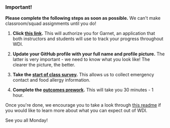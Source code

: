 ### Important!

**Please complete the following steps as soon as possible.** We can't make classroom/squad assignments until you do!

1. **Click [this link](http://garnet.wdidc.org/github/authorize?invite_code=14b71bca6df0c463f47f6e03742141e2).** This will authorize you for Garnet, an application that both instructors and students will use to track your progress throughout WDI.  

2. **Update your GitHub profile with your full name and profile picture.** The latter is very important - we need to know what you look like! The clearer the picture, the better.

3. **Take the [start of class survey](https://outcomes.generalassemb.ly/courses/14107/surveys/background/new).** This allows us to collect emergency contact and food allergy information.

4. **Complete the [outcomes prework](https://generalassemblydc.typeform.com/to/rOEItv).** This will take you 30 minutes - 1 hour.

Once you're done, we encourage you to take a look through [this readme](https://github.com/ga-dc/wdi8/blob/master/readme.md) if you would like to learn more about what you can expect out of WDI.

See you all Monday!
